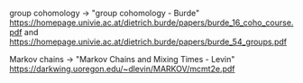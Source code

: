 group cohomology -> "group cohomology - Burde" https://homepage.univie.ac.at/dietrich.burde/papers/burde_16_coho_course.pdf and  https://homepage.univie.ac.at/dietrich.burde/papers/burde_54_groups.pdf

Markov chains -> "Markov Chains and Mixing Times - Levin" https://darkwing.uoregon.edu/~dlevin/MARKOV/mcmt2e.pdf

